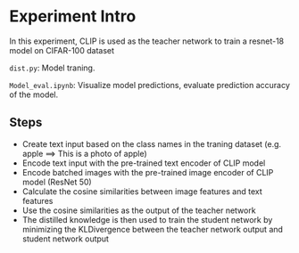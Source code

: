 # Experiment Intro

In this experiment, CLIP is used as the teacher network to train a resnet-18 model on CIFAR-100 dataset

`dist.py`: Model traning.

`Model_eval.ipynb`: Visualize model predictions, evaluate prediction accuracy of the model.

## Steps
 - Create text input based on the class names in the traning dataset (e.g. apple ==> This is a photo of apple)
 - Encode text input with the pre-trained text encoder of CLIP model
 - Encode batched images with the pre-trained image encoder of CLIP model (ResNet 50)
 - Calculate the cosine similarities between image features and text features
 - Use the cosine similarities as the output of the teacher network
 - The distilled knowledge is then used to train the student network by minimizing the KLDivergence between the teacher network output and student network    output
